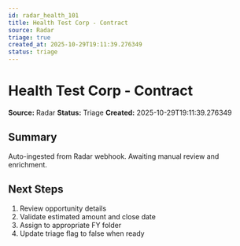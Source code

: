 ```yaml
---
id: radar_health_101
title: Health Test Corp - Contract
source: Radar
triage: true
created_at: 2025-10-29T19:11:39.276349
status: triage
---
```


# Health Test Corp - Contract

**Source:** Radar
**Status:** Triage
**Created:** 2025-10-29T19:11:39.276349

## Summary

Auto-ingested from Radar webhook. Awaiting manual review and enrichment.

## Next Steps

1. Review opportunity details
2. Validate estimated amount and close date
3. Assign to appropriate FY folder
4. Update triage flag to false when ready
